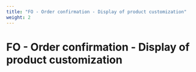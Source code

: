 ```yaml
---
title: "FO - Order confirmation - Display of product customization"
weight: 2
---
```


# FO - Order confirmation - Display of product customization
